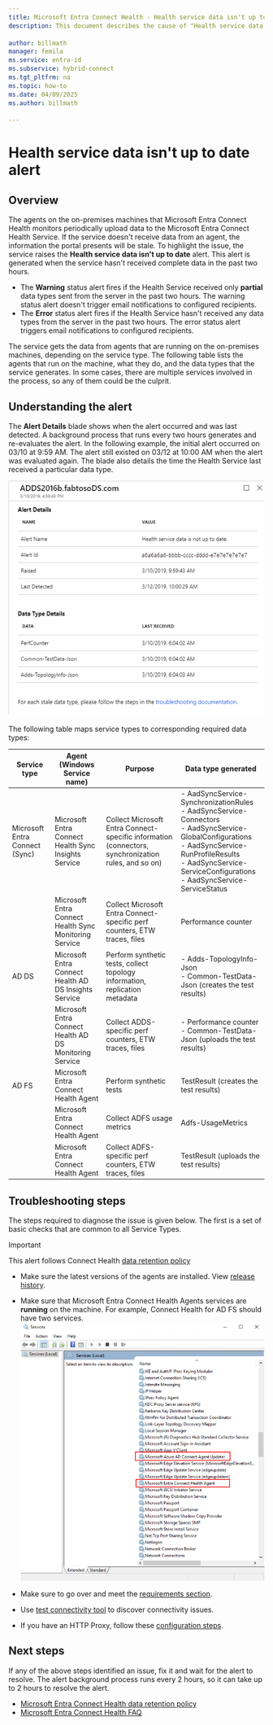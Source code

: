 ```yaml
---
title: Microsoft Entra Connect Health - Health service data isn't up to date alert
description: This document describes the cause of "Health service data isn't up to date" alert and how to troubleshoot it.

author: billmath
manager: femila
ms.service: entra-id
ms.subservice: hybrid-connect
ms.tgt_pltfrm: na
ms.topic: how-to
ms.date: 04/09/2025
ms.author: billmath

---
```


# Health service data isn't up to date alert

## Overview

The agents on the on-premises machines that Microsoft Entra Connect Health monitors periodically upload data to the Microsoft Entra Connect Health Service. If the service doesn't receive data from an agent, the information the portal presents will be stale. To highlight the issue, the service raises the **Health service data isn't up to date** alert. This alert is generated when the service hasn't received complete data in the past two hours.  

- The **Warning** status alert fires if the Health Service received only **partial** data types sent from the server in the past two hours. The warning status alert doesn't trigger email notifications to configured recipients. 
- The **Error** status alert fires if the Health Service hasn't received any data types from the server in the past two hours. The error status alert triggers email notifications to configured recipients.

The service gets the data from agents that are running on the on-premises machines, depending on the service type. The following table lists the agents that run on the machine, what they do, and the data types that the service generates. In some cases, there are multiple services involved in the process, so any of them could be the culprit. 

## Understanding the alert

The **Alert Details** blade shows when the alert occurred and was last detected. A background process that runs every two hours generates and re-evaluates the alert. In the following example, the initial alert occurred on 03/10 at 9:59 AM. The alert still existed on 03/12 at 10:00 AM when the alert was evaluated again. The blade also details the time the Health Service last received a particular data type. 
 
 ![Microsoft Entra Connect Health alert details](./media/how-to-connect-health-data-freshness/data-freshness-details.png)
 
The following table maps service types to corresponding required data types:

| Service type | Agent (Windows Service name) | Purpose | Data type generated  |
| --- | --- | --- | --- |  
| Microsoft Entra Connect (Sync) | Microsoft Entra Connect Health Sync Insights Service | Collect Microsoft Entra Connect-specific information (connectors, synchronization rules, and so on) | - AadSyncService-SynchronizationRules <br />  - AadSyncService-Connectors <br /> - AadSyncService-GlobalConfigurations  <br />  - AadSyncService-RunProfileResults <br /> - AadSyncService-ServiceConfigurations <br /> - AadSyncService-ServiceStatus   |
|  | Microsoft Entra Connect Health Sync Monitoring Service | Collect Microsoft Entra Connect-specific perf counters, ETW traces, files | Performance counter |
| AD DS | Microsoft Entra Connect Health AD DS Insights Service | Perform synthetic tests, collect topology information, replication metadata |  - Adds-TopologyInfo-Json <br /> - Common-TestData-Json (creates the test results)   | 
|  | Microsoft Entra Connect Health AD DS Monitoring Service | Collect ADDS-specific perf counters, ETW traces, files | - Performance counter  <br /> - Common-TestData-Json (uploads the test results)  |
| AD FS | Microsoft Entra Connect Health Agent | Perform synthetic tests | TestResult (creates the test results) | 
| | Microsoft Entra Connect Health Agent  | Collect ADFS usage metrics | Adfs-UsageMetrics |
| | Microsoft Entra Connect Health Agent | Collect ADFS-specific perf counters, ETW traces, files | TestResult (uploads the test results) |

## Troubleshooting steps 

The steps required to diagnose the issue is given below. The first is a set of basic checks that are common to all Service Types. 

> [!IMPORTANT] 
> This alert follows Connect Health [data retention policy](reference-connect-health-user-privacy.md#data-retention-policy)

* Make sure the latest versions of the agents are installed. View [release history](reference-connect-health-version-history.md). 
* Make sure that Microsoft Entra Connect Health Agents services are **running** on the machine. For example, Connect Health for AD FS should have two services.
  ![Verify Microsoft Entra Connect Health](./media/how-to-connect-health-agent-install/install5.png)

* Make sure to go over and meet the [requirements section](how-to-connect-health-agent-install.md#requirements).
* Use [test connectivity tool](how-to-connect-health-agent-install.md#test-connectivity-to-azure-ad-connect-health-service) to discover connectivity issues.
* If you have an HTTP Proxy, follow these [configuration steps](how-to-connect-health-agent-install.md#configure-azure-ad-connect-health-agents-to-use-http-proxy). 


## Next steps
If any of the above steps identified an issue, fix it and wait for the alert to resolve. The alert background process runs every 2 hours, so it can take up to 2 hours to resolve the alert. 

* [Microsoft Entra Connect Health data retention policy](reference-connect-health-user-privacy.md#data-retention-policy)
* [Microsoft Entra Connect Health FAQ](reference-connect-health-faq.yml)
